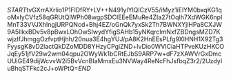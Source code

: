$START$tvGXrrAXrlio1P1FlDfRY+LV++N491ylYlQlCzV55/iMyz1iElYM0bxqKG1qoMxIyCVfz58qGRUtQlWPh08wgpSDCIEEeEMuRe4ZIa27tOqIh7XdWGK6npIMnT33VVJXhIngjURPQNcd+Bhj4EZ/oGnQk7yxSk2Th7BWNXYjlHPa8CXJW9A5llkxBDv5v8pBwxLOhOwSIwydYfigSAHb15yNKqrcImNxfZBDngsMZD7KwjzlfJhmggOzfvptHjhh/20nua3E4hgYUJ/pA8K2HnEEsPLfg9XlHNH1X92Tg3FyysgK8vD2lactQkDZoMDD8YHzyCPgiZND+lvDio0WVICiaHTPveKUzHKCOJqEy51jfV29w2wm04qpu2OWyWk1bCRtEJbS9ARP7w+dF7zXAWVrGxDmcUUiGE49dijWcvvW2i5BvVcnBIaMmxEu3NVWay4ReNcFhJsfbqZ3r2/2UzdyIuBhqSTFkc2cJ+oWPtQ=$END$